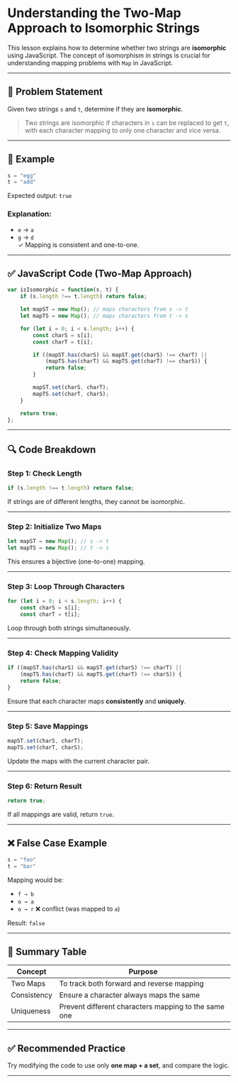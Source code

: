 
# Understanding the Two-Map Approach to Isomorphic Strings

This lesson explains how to determine whether two strings are **isomorphic** using JavaScript. The concept of isomorphism in strings is crucial for understanding mapping problems with `Map` in JavaScript.

---

## 🧩 Problem Statement

Given two strings `s` and `t`, determine if they are **isomorphic**.

> Two strings are isomorphic if characters in `s` can be replaced to get `t`, with each character mapping to only one character and vice versa.

---

## 📘 Example

```js
s = "egg"
t = "add"
```

Expected output: `true`

### Explanation:

- `e` → `a`
- `g` → `d`  
✓ Mapping is consistent and one-to-one.

---

## ✅ JavaScript Code (Two-Map Approach)

```javascript
var isIsomorphic = function(s, t) {
    if (s.length !== t.length) return false;

    let mapST = new Map(); // maps characters from s -> t
    let mapTS = new Map(); // maps characters from t -> s

    for (let i = 0; i < s.length; i++) {
        const charS = s[i];
        const charT = t[i];

        if ((mapST.has(charS) && mapST.get(charS) !== charT) ||
            (mapTS.has(charT) && mapTS.get(charT) !== charS)) {
            return false;
        }

        mapST.set(charS, charT);
        mapTS.set(charT, charS);
    }

    return true;
};
```

---

## 🔍 Code Breakdown

### Step 1: Check Length

```javascript
if (s.length !== t.length) return false;
```

If strings are of different lengths, they cannot be isomorphic.

---

### Step 2: Initialize Two Maps

```javascript
let mapST = new Map(); // s -> t
let mapTS = new Map(); // t -> s
```

This ensures a bijective (one-to-one) mapping.

---

### Step 3: Loop Through Characters

```javascript
for (let i = 0; i < s.length; i++) {
    const charS = s[i];
    const charT = t[i];
```

Loop through both strings simultaneously.

---

### Step 4: Check Mapping Validity

```javascript
if ((mapST.has(charS) && mapST.get(charS) !== charT) ||
    (mapTS.has(charT) && mapTS.get(charT) !== charS)) {
    return false;
}
```

Ensure that each character maps **consistently** and **uniquely**.

---

### Step 5: Save Mappings

```javascript
mapST.set(charS, charT);
mapTS.set(charT, charS);
```

Update the maps with the current character pair.

---

### Step 6: Return Result

```javascript
return true;
```

If all mappings are valid, return `true`.

---

## ❌ False Case Example

```js
s = "foo"
t = "bar"
```

Mapping would be:
- `f → b`
- `o → a`
- `o → r` ❌ conflict (was mapped to `a`)

Result: `false`

---

## 🧠 Summary Table

| Concept      | Purpose                                 |
|--------------|------------------------------------------|
| Two Maps     | To track both forward and reverse mapping |
| Consistency  | Ensure a character always maps the same  |
| Uniqueness   | Prevent different characters mapping to the same one |

---

## ✅ Recommended Practice

Try modifying the code to use only **one map + a set**, and compare the logic.

---
